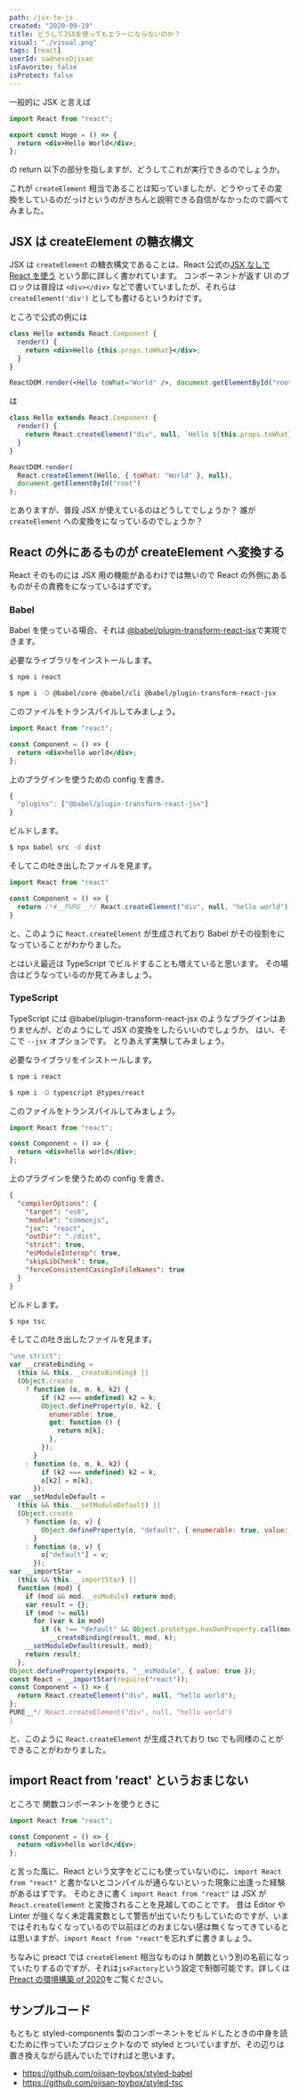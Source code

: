 ```yaml
---
path: /jsx-to-js
created: "2020-09-19"
title: どうしてJSXを使ってもエラーにならないのか？
visual: "./visual.png"
tags: [react]
userId: sadnessOjisan
isFavorite: false
isProtect: false
---
```


一般的に JSX と言えば

```jsx
import React from "react";

export const Hoge = () => {
  return <div>Hello World</div>;
};
```

の return 以下の部分を指しますが、どうしてこれが実行できるのでしょうか。

これが `createElement` 相当であることは知っていましたが、どうやってその変換をしているのだっけというのがきちんと説明できる自信がなかったので調べてみました。

## JSX は createElement の糖衣構文

JSX は `createElement` の糖衣構文であることは、React 公式の[JSX なしで React を使う](https://ja.reactjs.org/docs/react-without-jsx.html) という節に詳しく書かれています。
コンポーネントが返す UI のブロックは普段は `<div></div>` などで書いていましたが、それらは `createElement('div')` としても書けるというわけです。

ところで公式の例には

```jsx
class Hello extends React.Component {
  render() {
    return <div>Hello {this.props.toWhat}</div>;
  }
}

ReactDOM.render(<Hello toWhat="World" />, document.getElementById("root"));
```

は

```jsx
class Hello extends React.Component {
  render() {
    return React.createElement("div", null, `Hello ${this.props.toWhat}`);
  }
}

ReactDOM.render(
  React.createElement(Hello, { toWhat: "World" }, null),
  document.getElementById("root")
);
```

とありますが、普段 JSX が使えているのはどうしてでしょうか？
誰が `createElement` への変換をになっているのでしょうか？

## React の外にあるものが createElement へ変換する

React そのものには JSX 用の機能があるわけでは無いので React の外側にあるものがその責務をになっているはずです。

### Babel

Babel を使っている場合、それは [@babel/plugin-transform-react-jsx](https://babeljs.io/docs/en/babel-plugin-transform-react-jsx)で実現できます。

必要なライブラリをインストールします。

```sh
$ npm i react

$ npm i -D @babel/core @babel/cli @babel/plugin-transform-react-jsx
```

このファイルをトランスパイルしてみましょう。

```jsx
import React from "react";

const Component = () => {
  return <div>hello world</div>;
};
```

上のプラグインを使うための config を書き、

```js
{
  "plugins": ["@babel/plugin-transform-react-jsx"]
}
```

ビルドします。

```sh
$ npx babel src -d dist
```

そしてこの吐き出したファイルを見ます。

```js:title=dist/index.js
import React from "react"

const Component = () => {
  return /*#__PURE__*/ React.createElement("div", null, "hello world")
}
```

と、このように `React.createElement` が生成されており Babel がその役割をになっていることがわかりました。

とはいえ最近は TypeScript でビルドすることも増えていると思います。
その場合はどうなっているのか見てみましょう。

### TypeScript

TypeScript には @babel/plugin-transform-react-jsx のようなプラグインはありませんが、どのようにして JSX の変換をしたらいいのでしょうか。
はい、そこで `--jsx` オプションです。
とりあえず実験してみましょう。

必要なライブラリをインストールします。

```sh
$ npm i react

$ npm i -D typescript @types/react
```

このファイルをトランスパイルしてみましょう。

```jsx
import React from "react";

const Component = () => {
  return <div>hello world</div>;
};
```

上のプラグインを使うための config を書き、

```json:title=tsconfig.json
{
  "compilerOptions": {
    "target": "es6",
    "module": "commonjs",
    "jsx": "react",
    "outDir": "./dist",
    "strict": true,
    "esModuleInterop": true,
    "skipLibCheck": true,
    "forceConsistentCasingInFileNames": true
  }
}
```

ビルドします。

```sh
$ npx tsc
```

そしてこの吐き出したファイルを見ます。

```js:title=dist/index.js
"use strict";
var __createBinding =
  (this && this.__createBinding) ||
  (Object.create
    ? function (o, m, k, k2) {
        if (k2 === undefined) k2 = k;
        Object.defineProperty(o, k2, {
          enumerable: true,
          get: function () {
            return m[k];
          },
        });
      }
    : function (o, m, k, k2) {
        if (k2 === undefined) k2 = k;
        o[k2] = m[k];
      });
var __setModuleDefault =
  (this && this.__setModuleDefault) ||
  (Object.create
    ? function (o, v) {
        Object.defineProperty(o, "default", { enumerable: true, value: v });
      }
    : function (o, v) {
        o["default"] = v;
      });
var __importStar =
  (this && this.__importStar) ||
  function (mod) {
    if (mod && mod.__esModule) return mod;
    var result = {};
    if (mod != null)
      for (var k in mod)
        if (k !== "default" && Object.prototype.hasOwnProperty.call(mod, k))
          __createBinding(result, mod, k);
    __setModuleDefault(result, mod);
    return result;
  };
Object.defineProperty(exports, "__esModule", { value: true });
const React = __importStar(require("react"));
const Component = () => {
  return React.createElement("div", null, "hello world");
};
PURE__*/ React.createElement("div", null, "hello world")
}
```

と、このように `React.createElement` が生成されており tsc でも同様のことができることがわかりました。

## import React from 'react' というおまじない

ところで 関数コンポーネントを使うときに

```jsx
import React from "react";

const Component = () => {
  return <div>hello world</div>;
};
```

と言った風に、React という文字をどこにも使っていないのに、`import React from "react"` と書かないとコンパイルが通らないといった現象に出逢った経験があるはずです。
そのときに書く `import React from "react"` は JSX が `React.createElement` と変換されることを見越してのことです。
昔は Editor や Linter が強くなく未定義変数として警告が出ていたりもしていたのですが、いまではそれもなくなっているので以前ほどのおまじない感は無くなってきているとは思いますが、`import React from "react"`を忘れずに書きましょう。

ちなみに preact では `createElement` 相当なものは h 関数という別の名前になっていたりするのですが、それは`jsxFactory`という設定で制御可能です。詳しくは [Preact の環境構築 of 2020](https://blog.ojisan.io/how-to-create-preact-app-2020)をご覧ください。

## サンプルコード

もともと styled-components 製のコンポーネントをビルドしたときの中身を読むために作っていたプロジェクトなので styled とついていますが、その辺りは置き換えながら読んでいたでければと思います。

- https://github.com/ojisan-toybox/styled-babel
- https://github.com/ojisan-toybox/styled-tsc
